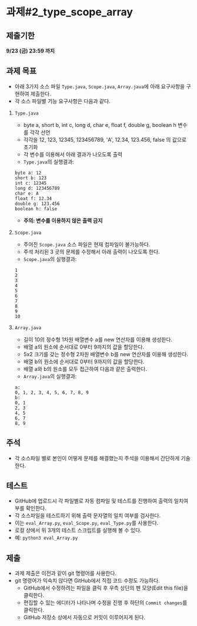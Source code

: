 # 과제#2_type_scope_array

## 제출기한

**9/23 (금) 23:59 까지**

## 과제 목표

- 아래 3가지 소스 파일 `Type.java`, `Scope.java`, `Array.java`에 아래 요구사항을 구현하여 제출한다.
- 각 소스 파일별 기능 요구사항은 다음과 같다.

1. `Type.java`
    - byte a, short b, int c, long d, char e, float f, double g, boolean h 변수를 각각 선언
    - 각각을 12, 123, 12345, 123456789, 'A', 12.34, 123.456, false 의 값으로 초기화
    - 각 변수를 이용해서 아래 결과가 나오도록 출력
    - `Type.java`의 실행결과:
    ```
    byte a: 12
    short b: 123
    int c: 12345
    long d: 123456789
    char e: A
    float f: 12.34
    double g: 123.456
    boolean h: false
    ```
    - **주의: 변수를 이용하지 않은 출력 금지** 

2. `Scope.java`
    - 주어진 `Scope.java` 소스 파일은 현재 컴파일이 불가능하다.
    - 주석 처리된 3 곳의 문제를 수정해서 아래 출력이 나오도록 한다.
    - `Scope.java`의 실행결과:
    ```
    1
    2
    3
    4
    5
    6
    7
    8
    9
    10
    ```

3. `Array.java`
    - 길이 10의  정수형 1차원 배열변수 a를 new 연산자를 이용해 생성한다.
    - 배열 a의 원소에 순서대로 0부터 9까지의 값을 할당한다.
    - 5x2 크기를 갖는 정수형 2차원 배열변수 b를 new 연산자를 이용해 생성한다.
    - 배열 b의 원소에 순서대로 0부터 9까지의 값을 할당한다.
    - 배열 a와 b의 원소를 모두 접근하여 다음과 같은 출력한다.
    - `Array.java`의 실행결과:
    ```
    a: 
    0, 1, 2, 3, 4, 5, 6, 7, 8, 9
    b: 
    0, 1
    2, 3
    4, 5
    6, 7
    8, 9    
    ```

## 주석
- 각 소스파일 별로 본인이 어떻게 문제를 해결했는지 주석을 이용해서 간단하게 기술한다.

## 테스트
- GitHub에 업로드시 각 파일별로 자동 컴파일 및 테스트를 진행하여 출력의 일치여부를 확인한다.
- 각 소스파일을 테스트하기 위해 출력 문자열의 일치 여부를 검사한다.
- 이는 `eval_Array.py`, `eval_Scope.py`, `eval_Type.py`를 사용한다.
- 로컬 상에서 위 3개의 테스트 스크립트를 실행해 볼 수 있다.
- 예: `python3 eval_Array.py`

## 제출
- 과제 제출은 이전과 같이 git 명령어를 사용한다.
- git 명령어가 익숙치 않다면 GitHub에서 직접 코드 수정도 가능하다.
    - GitHub에서 수정하려는 파일을 클릭 후 우측 상단의 펜 모양(Edit this file)을 클릭한다.
    - 편집할 수 있는 에디터가 나타나며 수정을 진행 후 하단의 `Commit changes`를 클릭한다.
    - GitHub 저장소 상에서 자동으로 커밋이 이루어지게 된다.